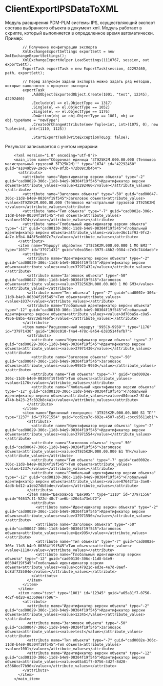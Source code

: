 # ClientExportIPSDataToXML
Модуль расширения PDM-PLM системы IPS, осуществляющий экспорт состава выбранного объекта в документ xml.
Модуль работает в скрипте, который выполняется в определенное время автоматически.
    Пример:
    
            // Получение конфигурации экспорта
            XmlExchangeExportSettings exportSett = new XmlExchangeExportSettings();
            XmlExchangeExportHelper.LoadSettings(1110767, session, out exportSett);
            ExportTask exportTask = new ExportTask(session, 42292460, path, exportSett);
            
            // Перед запуском задачи экспорта можно задать ряд методов, которые выполнятся в процессе экспорта
            exportTask
                .AddObject(ExportedObject.Create(1001, "test", 12345), 42292460)
                .Exclude(el => el.ObjectType == 1317)
                .Single(el => el.ObjectType == 1052)
                .Single(el => el.ObjectType == 1176)
                .DoAction(obj => obj.ObjectType == 1001, obj => obj.typeName = "newType")
                .CreateOrChangeAttribute(new Tuple<int, int>(1075, 0), new Tuple<int, int>(1110, 1125))
                
                .StartExportTask(writeExceptionToLog: false);
             
             
Результат записывается с учетом иерархии:

        <?xml version="1.0" encoding="utf-8"?>
        <main_item name="Сборочная единица '3ТЭ25К2М.000.00.000 (Тепловоз магистральный грузовой 3ТЭ25К2М)'" type="1074" id="42292460" guid="a1049b99-29c8-47d9-8f3b-472b09c3b4b4">
          <attributs>
            <attribute name="Идентификатор версии объекта" type="-2" guid="cad00029-306c-11d8-b4e9-00304f19f545">Идентификатор версии объекта<attribute_values><value>42292460</value></attribute_values></attribute>
            <attribute name="Заголовок объекта" type="-50" guid="cad00047-306c-11d8-b4e9-00304f19f545">Заголовок объекта<attribute_values><value>3ТЭ25К2М.000.00.000 (Тепловоз магистральный грузовой 3ТЭ25К2М)</value></attribute_values></attribute>
            <attribute name="Тип объекта" type="-7" guid="cad0002e-306c-11d8-b4e9-00304f19f545">Тип объекта<attribute_values><value>1074</value></attribute_values></attribute>
            <attribute name="Глобальный идентификатор версии объекта" type="-12" guid="cad00130-306c-11d8-b4e9-00304f19f545">Глобальный идентификатор версии объекта<attribute_values><value>36c1cf93-9fc2-4a7e-b5b4-848f5ed007c7</value></attribute_values></attribute>
          </attributs>
          <item name="Маршрут обработки '3ТЭ25К2М.000.00.000 1 МО БМЗ'" type="1037" id="37971432" guid="c0ea35ec-3975-46b2-9384-c7e3c744daeb">
            <attributs>
              <attribute name="Идентификатор версии объекта" type="-2" guid="cad00029-306c-11d8-b4e9-00304f19f545">Идентификатор версии объекта<attribute_values><value>37971432</value></attribute_values></attribute>
              <attribute name="Заголовок объекта" type="-50" guid="cad00047-306c-11d8-b4e9-00304f19f545">Заголовок объекта<attribute_values><value>3ТЭ25К2М.000.00.000 1 МО БМЗ</value></attribute_values></attribute>
              <attribute name="Тип объекта" type="-7" guid="cad0002e-306c-11d8-b4e9-00304f19f545">Тип объекта<attribute_values><value>1037</value></attribute_values></attribute>
              <attribute name="Глобальный идентификатор версии объекта" type="-12" guid="cad00130-306c-11d8-b4e9-00304f19f545">Глобальный идентификатор версии объекта<attribute_values><value>9d70ba5a-c8a5-4956-b8b6-4a873eb7eef5</value></attribute_values></attribute>
            </attributs>
            <item name="Расцеховочный маршрут '995Сб-995О'" type="1176" id="37971430" guid="1960c010-f4a4-478c-8454-6383514fefb7">
              <attributs>
                <attribute name="Идентификатор версии объекта" type="-2" guid="cad00029-306c-11d8-b4e9-00304f19f545">Идентификатор версии объекта<attribute_values><value>37971430</value></attribute_values></attribute>
                <attribute name="Заголовок объекта" type="-50" guid="cad00047-306c-11d8-b4e9-00304f19f545">Заголовок объекта<attribute_values><value>995Сб-995О</value></attribute_values></attribute>
                <attribute name="Тип объекта" type="-7" guid="cad0002e-306c-11d8-b4e9-00304f19f545">Тип объекта<attribute_values><value>1176</value></attribute_values></attribute>
                <attribute name="Глобальный идентификатор версии объекта" type="-12" guid="cad00130-306c-11d8-b4e9-00304f19f545">Глобальный идентификатор версии объекта<attribute_values><value>d84eace2-8fda-474b-b423-2fc332b8c4a1</value></attribute_values></attribute>
              </attributs>
            </item>
            <item name="Единичный техпроцесс '3ТЭ25К2М.000.00.000 Б1 ТП'" type="1237" id="37971554" guid="ccd2ca7d-692e-4507-a5d1-cbcc95611eb1">
              <attributs>
                <attribute name="Идентификатор версии объекта" type="-2" guid="cad00029-306c-11d8-b4e9-00304f19f545">Идентификатор версии объекта<attribute_values><value>37971554</value></attribute_values></attribute>
                <attribute name="Заголовок объекта" type="-50" guid="cad00047-306c-11d8-b4e9-00304f19f545">Заголовок объекта<attribute_values><value>3ТЭ25К2М.000.00.000 Б1 ТП</value></attribute_values></attribute>
                <attribute name="Тип объекта" type="-7" guid="cad0002e-306c-11d8-b4e9-00304f19f545">Тип объекта<attribute_values><value>1237</value></attribute_values></attribute>
                <attribute name="Глобальный идентификатор версии объекта" type="-12" guid="cad00130-306c-11d8-b4e9-00304f19f545">Глобальный идентификатор версии объекта<attribute_values><value>87642f1a-3ae0-4ad6-bd12-a1eb27db5bde</value></attribute_values></attribute>
              </attributs>
              <item name="Цехозаход 'Цех995'" type="1110" id="37971556" guid="94637cf1-522d-48c7-ae6b-420d4a73eb72">
                <attributs>
                  <attribute name="Идентификатор версии объекта" type="-2" guid="cad00029-306c-11d8-b4e9-00304f19f545">Идентификатор версии объекта<attribute_values><value>37971556</value></attribute_values></attribute>
                  <attribute name="Заголовок объекта" type="-50" guid="cad00047-306c-11d8-b4e9-00304f19f545">Заголовок объекта<attribute_values><value>Цех995</value></attribute_values></attribute>
                  <attribute name="Тип объекта" type="-7" guid="cad0002e-306c-11d8-b4e9-00304f19f545">Тип объекта<attribute_values><value>1110</value></attribute_values></attribute>
                  <attribute name="Глобальный идентификатор версии объекта" type="-12" guid="cad00130-306c-11d8-b4e9-00304f19f545">Глобальный идентификатор версии объекта<attribute_values><value>cc47921d-ed3e-4e7d-8aef-bc8df725504d</value></attribute_values></attribute>
                </attributs>
              </item>
            </item>
          </item>
          <item name="test" type="1001" id="12345" guid="a65a81f7-0756-4d2f-8d20-e3360ee77b96">
            <attributs>
              <attribute name="Идентификатор версии объекта" type="-2" guid="cad00029-306c-11d8-b4e9-00304f19f545">Идентификатор версии объекта<attribute_values><value>12345</value></attribute_values></attribute>
              <attribute name="Заголовок объекта" type="-50" guid="cad00047-306c-11d8-b4e9-00304f19f545">Заголовок объекта<attribute_values><value>test</value></attribute_values></attribute>
              <attribute name="Тип объекта" type="-7" guid="cad0002e-306c-11d8-b4e9-00304f19f545">Тип объекта<attribute_values><value>1001</value></attribute_values></attribute>
              <attribute name="Идентификатор версии объекта" type="-12" guid="cad00130-306c-11d8-b4e9-00304f19f545">Идентификатор версии объекта<attribute_values><value>a65a81f7-0756-4d2f-8d20-e3360ee77b96</value></attribute_values></attribute>
            </attributs>
          </item>
        </main_item>

